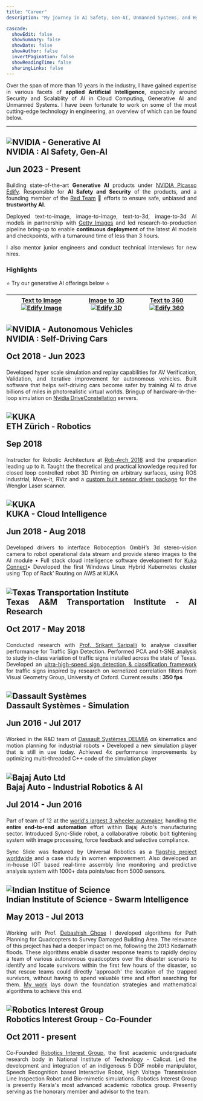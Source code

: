 ```yaml
---
title: "Career"
description: "My journey in AI Safety, Gen-AI, Unmanned Systems, and Hyperscale Cloud Infrastructure!"

cascade:
  showEdit: false
  showSummary: false
  showDate: false
  showAuthor: false
  invertPagination: false
  showReadingTime: false
  sharingLinks: false
---
```


<div style="text-align: justify">

Over the span of more than 10 years in the industry, I have gained expertise in various facets of **applied Artificial Intelligence**, especially around Security and Scalablity of AI in Cloud Computing, Generative AI and Unmanned Systems.
I have been fortunate to work on some of the most cutting-edge technology in engineering, an overview of which can be found below.
<div>

<hr></hr>

## <div class="company-header"><img src="nvidia.png" alt="NVIDIA - Generative AI" class="logo"><div class="company-info">NVIDIA : AI Safety, Gen-AI<div class="company-info"><p>Jun 2023 - Present</p></div></div></div>
<div style="text-align: justify">

Building state-of-the-art **Generative AI** products under [NVIDIA Picasso Edify](https://www.nvidia.com/en-us/gpu-cloud/picasso/).
Responsible for **AI Safety and Security** of the products, and a founding member of the [Red Team](https://research.ibm.com/blog/what-is-red-teaming-gen-AI) :triangular_flag_on_post: efforts to ensure safe, unbiased and **trustworthy AI**.

Deployed text-to-image, image-to-image, text-to-3d, image-to-3d AI models in partnership with [Getty Images](https://www.youtube.com/watch?v=wDle-HsJgwE) and
 led research-to-production pipeline bring-up to enable **continuous deployment** of the latest AI models and checkpoints, with a turnaround time of less than 3 hours.

I also mentor junior engineers and conduct technical interviews for new hires.
</div>

<h3>Highlights</h3>

:star: Try our generative AI offerings below :star:

| [Text to Image](https://build.nvidia.com/gettyimages/edify-image) [![Edify Image](edify-image.webp)](https://build.nvidia.com/gettyimages/edify-image)   | [Image to 3D](https://build.nvidia.com/shutterstock/edify-3d) [![Edify 3D](edify-3d.webp)](https://build.nvidia.com/shutterstock/edify-3d)   | [Text to 360](https://build.nvidia.com/shutterstock/edify-360-hdri-early-access) [![Edify 360](edify-360.webp)](https://build.nvidia.com/shutterstock/edify-360-hdri-early-access)  |
|:---:|:---:|:---:|

## <div class="company-header"><img src="nvidia.png" alt="NVIDIA - Autonomous Vehicles" class="logo"><div class="company-info">NVIDIA : Self-Driving Cars<div class="company-info"><p>Oct 2018 - Jun 2023</p></div></div></div>

Developed hyper scale simulation and replay capabilities for AV Verification, Validation, and iterative improvement for autonomous vehicles.
Built software that helps self-driving cars become safer by training AI to drive billions of miles in photorealistic virtual worlds. Bringup of hardware-in-the-loop simulation on [Nvidia DriveConstellation](https://techcrunch.com/2018/03/27/nvidia-debuts-new-drive-constellation-simulated-self-driving-test-system/) servers.

## <div class="company-header"><img src="ethz.png" alt="KUKA" class="logo"><div class="company-info">ETH Zürich - Robotics<div class="company-info"><p>Sep 2018</p></div></div></div>

Instructor for Robotic Architecture at [Rob-Arch 2018](https://www.robarch2018.org/clay-3d-printing-arbitrary-surfaces/) and the preparation leading up to it. 
Taught the theoretical and practical knowledge required for closed loop controlled robot 3D Printing on arbitrary surfaces, using ROS industrial, Move-it, RViz and a [custom built sensor driver package](https://github.com/codeJRV/RoboticArcitecture) for the Wenglor Laser scanner.


## <div class="company-header"><img src="kuka.png" alt="KUKA" class="logo"><div class="company-info">KUKA - Cloud Intelligence<div class="company-info"><p>Jun 2018 - Aug 2018</p></div></div></div>

Developed drivers to interface Roboception GmbH’s 3d stereo-vision camera to robot operational data stream and
provide stereo images to the AI module • Full stack cloud intelligence software development for [Kuka Connect](https://www.youtube.com/playlist?list=PLcmh-lxe_PW6ZOwDVaeaCfsOGGdD_iX33)• Developed the first Windows Linux Hybrid Kubernetes cluster using ’Top of Rack’ Routing on AWS at KUKA

## <div class="company-header"><img src="tti.png" alt="Texas Transportation Institute" class="logo"><div class="company-info">Texas A&M Transportation Institute - AI Research<div class="company-info"><p>Oct 2017 - May 2018</p></div></div></div>

Conducted research with [Prof. Srikant Saripalli](https://unmanned.tamu.edu/team/) to analyse classifier performance for Traffic Sign Detection. Performed PCA and t-SNE analysis to study in-class variation of traffic signs installed across the state of Texas.
Developed an [ultra-high-speed sign detection & classification framework](https://github.com/codeJRV/HighSpeedTracking) for traffic signs inspired by research on kernelized correlation filters from Visual Geometry Group, University of Oxford. Current results : **350 fps**

## <div class="company-header"><img src="dassault.png" alt="Dassault Systèmes" class="logo"><div class="company-info">Dassault Systèmes - Simulation<div class="company-info"><p>Jun 2016 - Jul 2017</p></div></div></div>

Worked in the R&D team of [Dassault Systèmes DELMIA](https://www.3ds.com/products/delmia) on kinematics and motion planning for industrial robots • Developed a new simulation player that is still in use today.
Achieved 4x performance improvements by optimizing multi-threaded C++ code of the simulation player

## <div class="company-header"><img src="bajaj.png" alt="Bajaj Auto Ltd" class="logo"><div class="company-info">Bajaj Auto - Industrial Robotics & AI<div class="company-info"><p>Jul 2014 - Jun 2016</p></div></div></div>
Part of team of 12 at the [world's largest 3 wheeler automaker](https://en.wikipedia.org/wiki/Bajaj_Auto#cite_note-4), handling the **entire end-to-end automation** effort within Bajaj Auto's manufacturing sector. Introduced Sync-Slide robot, a collaborative robotic bolt tightening system with image processing, force feedback and
selective compliance. 

Sync Slide was featured by Universal Robotics as a [flagship project worldwide](https://www.universal-robots.com/case-stories/bajaj-auto/) and a case study in women empowerment. Also developed an in-house IOT based real-time assembly line monitoring and predictive analysis system with 1000+ data points/sec from 5000 sensors.

## <div class="company-header"><img src="iisc.png" alt="Indian Institue of Science" class="logo"><div class="company-info">Indian Institute of Science - Swarm Intelligence<div class="company-info"><p>May 2013 - Jul 2013</p></div></div></div>
Working with Prof. [Debashish Ghose](https://scholar.google.co.in/citations?user=BUfKuTYAAAAJ&hl=en) I developed algorithms for Path Planning for Quadcopters to Survey Damaged Building Area. The relevance of this project has had a deeper impact on me, following the 2013 Kedarnath floods.
These algorithms enable disaster response teams to rapidly deploy a team of various autonomous quadcopters over the disaster scenario to identify and locate survivors within the first few hours of the disaster, so that rescue teams could directly 'approach' the location of the trapped survivors, without having to spend valuable time and effort searching for them.
[My work](https://www.oreilly.com/library/view/unmanned-aerial-systems/9780128202777/?_gl=1*pakr31*_ga*MTEyNDE3NDcxNS4xNzI0NTYzOTE2*_ga_092EL089CH*MTcyNDU2MzkxNi4xLjAuMTcyNDU2MzkxOS41Ny4wLjA.) lays down the foundation strategies and mathematical algorithms to achieve this end.

## <div class="company-header"><img src="rig.png" alt="Robotics Interest Group" class="logo"><div class="company-info">Robotics Interest Group - Co-Founder<div class="company-info"><p>Oct 2011 - present</p></div></div></div>
Co-Founded [Robotics Interest Group](https://nitc.ac.in/clubs-and-associations/the-robotics-interest-group-rig), the first academic undergraduate research body in National Institute of Technology - Calicut.
Led the development and integration of an indigenous 5 DOF mobile manipulator, Speech Recognition based Interactive Robot, High Voltage Transmission Line Inspection Robot and Bio-mimetic simulations.
Robotics Interest Group is presently Kerala's most advanced academic robotics group. Presently serving as the honorary member and advisor to the team.
